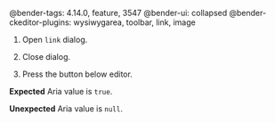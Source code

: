 @bender-tags: 4.14.0, feature, 3547
@bender-ui: collapsed
@bender-ckeditor-plugins: wysiwygarea, toolbar, link, image

1. Open `link` dialog.

1. Close dialog.

1. Press the button below editor.

**Expected** Aria value is `true`.

**Unexpected** Aria value is `null`.
